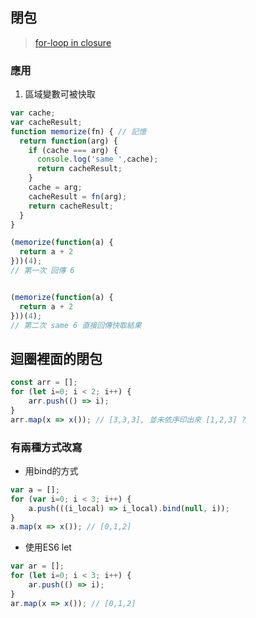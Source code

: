 ## 閉包

> [for-loop in closure](http://exploringjs.com/es6/ch_variables.html#sec_let-const-loop-heads)

### 應用

1. 區域變數可被快取

```js
var cache;
var cacheResult;
function memorize(fn) { // 記憶
  return function(arg) {
    if (cache === arg) {
      console.log('same ',cache);
      return cacheResult;
    }
    cache = arg;
    cacheResult = fn(arg);
    return cacheResult;
  }
}

(memorize(function(a) {
  return a + 2 
}))(4);
// 第一次 回傳 6


(memorize(function(a) {
  return a + 2 
}))(4); 
// 第二次 same 6 直接回傳快取結果


```

## 迴圈裡面的閉包

```js
const arr = [];
for (let i=0; i < 2; i++) {
    arr.push(() => i);
}
arr.map(x => x()); // [3,3,3], 並未依序印出來 [1,2,3] ?
```

### 有兩種方式改寫

* 用bind的方式

```js
var a = [];
for (var i=0; i < 3; i++) {
    a.push(((i_local) => i_local).bind(null, i));
}
a.map(x => x()); // [0,1,2]
```


* 使用ES6 let

```js
var ar = [];
for (let i=0; i < 3; i++) {
    ar.push(() => i);
}
ar.map(x => x()); // [0,1,2]
```
